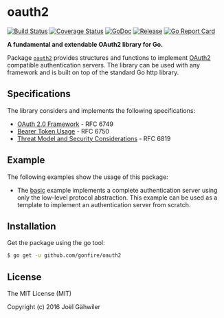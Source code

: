 # oauth2

[![Build Status](https://travis-ci.org/gonfire/oauth2.svg?branch=master)](https://travis-ci.org/gonfire/oauth2)
[![Coverage Status](https://coveralls.io/repos/github/gonfire/oauth2/badge.svg?branch=master)](https://coveralls.io/github/gonfire/oauth2?branch=master)
[![GoDoc](https://godoc.org/github.com/gonfire/oauth2?status.svg)](http://godoc.org/github.com/gonfire/oauth2)
[![Release](https://img.shields.io/github/release/gonfire/oauth2.svg)](https://github.com/gonfire/oauth2/releases)
[![Go Report Card](https://goreportcard.com/badge/github.com/gonfire/oauth2)](http://goreportcard.com/report/gonfire/oauth2)

**A fundamental and extendable OAuth2 library for Go.**

Package [`oauth2`](http://godoc.org/github.com/gonfire/oauth2) provides structures and functions to implement [OAuth2](https://oauth.net/2/) compatible authentication servers. The library can be used with any framework and is built on top of the standard Go http library.

## Specifications

The library considers and implements the following specifications:
 
- [OAuth 2.0 Framework](https://tools.ietf.org/html/rfc6749) - RFC 6749
- [Bearer Token Usage](https://tools.ietf.org/html/rfc6750) - RFC 6750
- [Threat Model and Security Considerations](https://tools.ietf.org/html/rfc6819) - RFC 6819

## Example

The following examples show the usage of this package:

- The [basic](https://github.com/gonfire/oauth2/blob/master/examples/basic/server.go) example implements a complete authentication server using only the low-level protocol abstraction. This example can be used as a template to implement an authentication server from scratch.

## Installation

Get the package using the go tool:

```bash
$ go get -u github.com/gonfire/oauth2
```

## License

The MIT License (MIT)

Copyright (c) 2016 Joël Gähwiler
